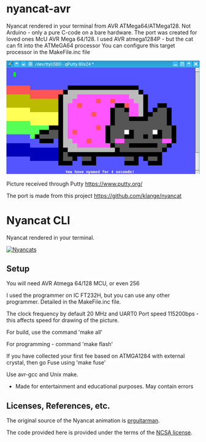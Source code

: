 # nyancat-avr
Nyancat rendered in your terminal from AVR ATMega64/ATMega128. Not Arduino - only a pure C-code on a bare hardware.
The port was created for loved ones McU AVR Mega 64/128. I used AVR atmega1284P - but the cat can fit into the ATMeGA64 processor
You can configure this target processor in the MakeFile.inc file

[![Nyancats-avr](https://raw.githubusercontent.com/Millisman/nyancat-avr/main/NyanCat.png)](https://raw.githubusercontent.com/Millisman/nyancat-avr/main/NyanCat.png)

Picture received through Putty https://www.putty.org/

The port is made from this project https://github.com/klange/nyancat

# Nyancat CLI

Nyancat rendered in your terminal.

[![Nyancats](http://nyancat.dakko.us/nyancat.png)](http://nyancat.dakko.us/nyancat.png)

## Setup

You will need AVR Atmega 64/128 MCU, or even 256

I used the programmer on IC FT232H, but you can use any other programmer. Detailed in the MakeFile.inc file.

The clock frequency by default 20 MHz and UART0 Port speed 115200bps - this affects speed for drawing of the picture.

For build, use the command 'make all'

For programming - command 'make flash'

If you have collected your first fee based on ATMGA1284 with external crystal, then go Fuse using 'make fuse'

Use avr-gcc and Unix make.

* Made for entertainment and educational purposes. May contain errors

## Licenses, References, etc.

The original source of the Nyancat animation is
[prguitarman](http://www.prguitarman.com/index.php?id=348).

The code provided here is provided under the terms of the
[NCSA license](http://en.wikipedia.org/wiki/University_of_Illinois/NCSA_Open_Source_License).
